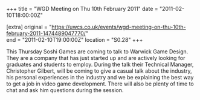 +++
title = "WGD Meeting on Thu 10th February 2011"
date = "2011-02-10T18:00:00Z"

[extra]
original = "https://uwcs.co.uk/events/wgd-meeting-on-thu-10th-february-2011-1474489047770/"    
end = "2011-02-10T19:00:00Z"
location = "S0.28"
+++

This Thursday Soshi Games are coming to talk to Warwick Game Design. They are a company that has just started up and are actively looking for graduates and students to employ. During the talk their Technical Manager, Christopher Gilbert, will be coming to give a casual talk about the industry, his personal experiences in the industry and we be explaining the best way to get a job in video game development. There will also be plenty of time to chat and ask him questions during the session.

